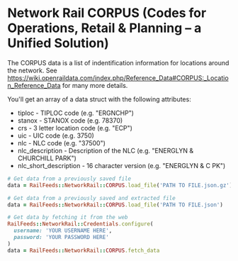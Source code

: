 # Network Rail CORPUS (Codes for Operations, Retail & Planning – a Unified Solution)

The CORPUS data is a list of indentification information for locations around the network.
See <https://wiki.openraildata.com/index.php/Reference_Data#CORPUS:_Location_Reference_Data>
for many more details.

You'll get an array of a data struct with the following attributes:

* tiploc - TIPLOC code (e.g. "ERGNCHP")
* stanox - STANOX code (e.g. 78370)
* crs - 3 letter location code (e.g. "ECP")
* uic - UIC code (e.g. 3750)
* nlc - NLC code (e.g. "37500")
* nlc_description - Description of the NLC (e.g. "ENERGLYN & CHURCHILL PARK")
* nlc_short_description - 16 character version (e.g. "ENERGLYN & C PK")

```ruby
# Get data from a previously saved file
data = RailFeeds::NetworkRail::CORPUS.load_file('PATH TO FILE.json.gz')

# Get data from a previously saved and extracted file
data = RailFeeds::NetworkRail::CORPUS.load_file('PATH TO FILE.json')

# Get data by fetching it from the web
RailFeeds::NetworkRail::Credentials.configure(
  username: 'YOUR USERNAME HERE',
  password: 'YOUR PASSWORD HERE'
)
data = RailFeeds::NetworkRail::CORPUS.fetch_data
```
